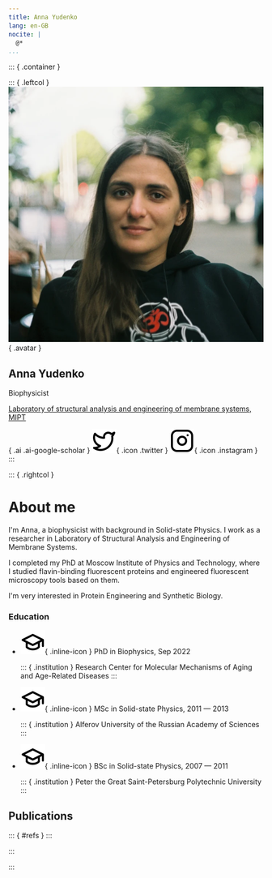 ```yaml
---
title: Anna Yudenko
lang: en-GB
nocite: |
  @*
...
```


::: { .container }

::: { .leftcol }
![](profile.webp){ .avatar }

## Anna Yudenko

Biophysicist

[Laboratory of structural analysis and engineering of membrane systems, MIPT](https://cmm-mipt.ru/gushchin-lab/)

[](https://scholar.google.com/citations?user=OJ8lAXcAAAAJ&hl=en&oi=ao){ .ai .ai-google-scholar }
[![](static/icons/twitter.svg)](https://twitter.com/Aynya5){ .icon .twitter }
[![](static/icons/instagram.svg)](https://www.instagram.com/ann_yudenko/){ .icon .instagram }
:::

::: { .rightcol }

# About me

I'm Anna, a biophysicist with background in Solid-state Physics. I work as a
researcher in Laboratory of Structural Analysis and Engineering of Membrane
Systems.

I completed my PhD at Moscow Institute of Physics and Technology, where
I studied flavin-binding fluorescent proteins and engineered fluorescent
microscopy tools based on them.

I'm very interested in Protein Engineering and Synthetic Biology.

### Education

- ![](static/icons/graduation-cap.svg){ .inline-icon } PhD in Biophysics, Sep 2022

  ::: { .institution }
  Research Center for Molecular Mechanisms of Aging and Age-Related Diseases
  :::

- ![](static/icons/graduation-cap.svg){ .inline-icon } MSc in Solid-state Physics, 2011 — 2013

  ::: { .institution }
  Alferov University of the Russian Academy of Sciences
  :::
- ![](static/icons/graduation-cap.svg){ .inline-icon } BSc in Solid-state Physics, 2007 — 2011

  ::: { .institution }
  Peter the Great Saint-Petersburg Polytechnic University
  :::

## Publications

::: { #refs }
:::

:::

:::
